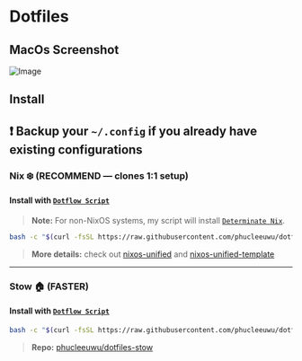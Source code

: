 # Dotfiles

## MacOs Screenshot

![Image](https://github.com/user-attachments/assets/2914c54d-a80f-4915-8bed-61b1370321da)

## Install

## ❗ Backup your `~/.config` if you already have existing configurations

### Nix ❄️ (RECOMMEND — clones 1:1 setup)

#### Install with [`Dotflow Script`](https://github.com/phucleeuwu/dotflow)

> **Note:** For non-NixOS systems, my script will install [`Determinate Nix`](https://github.com/DeterminateSystems/nix-installer#installation).

```bash
bash -c "$(curl -fsSL https://raw.githubusercontent.com/phucleeuwu/dotflow/main/nix.sh)"
```

> **More details:** check out [nixos-unified](https://nixos-unified.org/) and [nixos-unified-template](https://github.com/juspay/nixos-unified-template)

---

### Stow 🏠 (FASTER)

#### Install with [`Dotflow Script`](https://github.com/phucleeuwu/dotflow)

```bash
bash -c "$(curl -fsSL https://raw.githubusercontent.com/phucleeuwu/dotflow/main/stow.sh)"
```

> **Repo:** [phucleeuwu/dotfiles-stow](https://github.com/phucleeuwu/dotfiles-stow)
